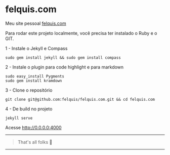 felquis.com
===========

Meu site pessoal [felquis.com](http://felquis.com/?1)

Para rodar este projeto localmente, você precisa ter instalado o Ruby e o GIT.

1 - Instale o Jekyll e Compass
```shell
sudo gem install jekyll && sudo gem install compass
```
2 - Instale o plugin para code highlight e para markdown
```shell
sudo easy_install Pygments
sudo gem install kramdown
```
3 - Clone o repositório
```shell
git clone git@github.com:felquis/felquis.com.git && cd felquis.com
```
4 - De build no projeto
```shell
jekyll serve
```

Acesse http://0.0.0.0:4000

---
 > That's all folks :pig:
---